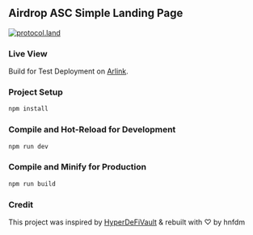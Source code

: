 ## Airdrop ASC Simple Landing Page

[![protocol.land](https://arweave.net/eZp8gOeR8Yl_cyH9jJToaCrt2He1PHr0pR4o-mHbEcY)](https://protocol.land/#/repository/<REPO_ID>)

### Live View

Build for Test Deployment on [Arlink](https://arlink.arweave.net).

### Project Setup

```sh
npm install
```

### Compile and Hot-Reload for Development

```sh
npm run dev
```

### Compile and Minify for Production

```sh
npm run build
```

### Credit

This project was inspired by [HyperDeFiVault](https://protocol.land/#/repository/89a647b1-6404-4b41-8b36-87025a4599c4) & rebuilt with ♡ by hnfdm
